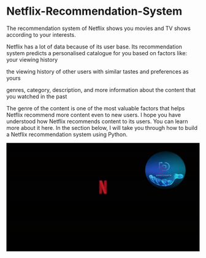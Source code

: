 # Netflix-Recommendation-System

The recommendation system of Netflix shows you movies and TV shows according to your interests.

Netflix has a lot of data because of its user base. Its recommendation system predicts a personalised catalogue for you based on factors like:
your viewing history 

the viewing history of other users with similar tastes and preferences as yours

genres, category, description, and more information about the content that you watched in the past

The genre of the content is one of the most valuable factors that helps Netflix recommend more content even to new users. I hope you have understood how Netflix recommends content to its users. You can learn more about it here. In the section below, I will take you through how to build a Netflix recommendation system using Python.



<p align="center">
<img src="https://github.com/noorkhokhar99/Netflix-Recommendation-System/blob/main/My%20Video.gif">
</p>

